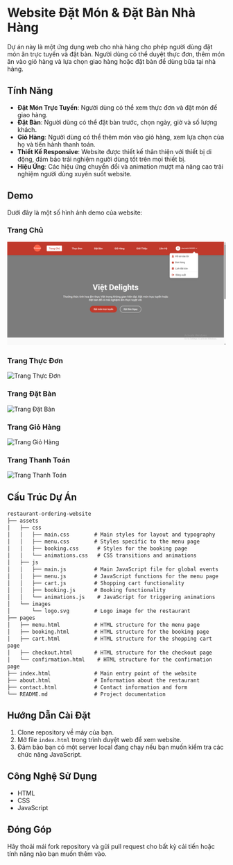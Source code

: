 # Website Đặt Món & Đặt Bàn Nhà Hàng

Dự án này là một ứng dụng web cho nhà hàng cho phép người dùng đặt món ăn trực tuyến và đặt bàn. Người dùng có thể duyệt thực đơn, thêm món ăn vào giỏ hàng và lựa chọn giao hàng hoặc đặt bàn để dùng bữa tại nhà hàng.

## Tính Năng

- **Đặt Món Trực Tuyến**: Người dùng có thể xem thực đơn và đặt món để giao hàng.
- **Đặt Bàn**: Người dùng có thể đặt bàn trước, chọn ngày, giờ và số lượng khách.
- **Giỏ Hàng**: Người dùng có thể thêm món vào giỏ hàng, xem lựa chọn của họ và tiến hành thanh toán.
- **Thiết Kế Responsive**: Website được thiết kế thân thiện với thiết bị di động, đảm bảo trải nghiệm người dùng tốt trên mọi thiết bị.
- **Hiệu Ứng**: Các hiệu ứng chuyển đổi và animation mượt mà nâng cao trải nghiệm người dùng xuyên suốt website.

## Demo

Dưới đây là một số hình ảnh demo của website:

### Trang Chủ
![Trang Chủ](restaurant-ordering-website/assets/images/demo/Home.png)

### Trang Thực Đơn
![Trang Thực Đơn](./assets/images/demo/menu.png)

### Trang Đặt Bàn
![Trang Đặt Bàn](./assets/images/demo/booking.png)

### Trang Giỏ Hàng
![Trang Giỏ Hàng](./assets/images/demo/cart.png)

### Trang Thanh Toán
![Trang Thanh Toán](./assets/images/demo/checkout.png)

## Cấu Trúc Dự Án

```
restaurant-ordering-website
├── assets
│   ├── css
│   │   ├── main.css        # Main styles for layout and typography
│   │   ├── menu.css        # Styles specific to the menu page
│   │   ├── booking.css      # Styles for the booking page
│   │   └── animations.css   # CSS transitions and animations
│   ├── js
│   │   ├── main.js         # Main JavaScript file for global events
│   │   ├── menu.js         # JavaScript functions for the menu page
│   │   ├── cart.js         # Shopping cart functionality
│   │   ├── booking.js      # Booking functionality
│   │   └── animations.js    # JavaScript for triggering animations
│   └── images
│       └── logo.svg        # Logo image for the restaurant
├── pages
│   ├── menu.html           # HTML structure for the menu page
│   ├── booking.html        # HTML structure for the booking page
│   ├── cart.html           # HTML structure for the shopping cart page
│   ├── checkout.html       # HTML structure for the checkout page
│   └── confirmation.html    # HTML structure for the confirmation page
├── index.html              # Main entry point of the website
├── about.html              # Information about the restaurant
├── contact.html            # Contact information and form
└── README.md               # Project documentation
```

## Hướng Dẫn Cài Đặt

1. Clone repository về máy của bạn.
2. Mở file `index.html` trong trình duyệt web để xem website.
3. Đảm bảo bạn có một server local đang chạy nếu bạn muốn kiểm tra các chức năng JavaScript.

## Công Nghệ Sử Dụng

- HTML
- CSS
- JavaScript

## Đóng Góp

Hãy thoải mái fork repository và gửi pull request cho bất kỳ cải tiến hoặc tính năng nào bạn muốn thêm vào.
